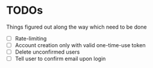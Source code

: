 # TODOs
Things figured out along the way which need to be done

- [ ] Rate-limiting
- [ ] Account creation only with valid one-time-use token
- [ ] Delete unconfirmed users
- [ ] Tell user to confirm email upon login